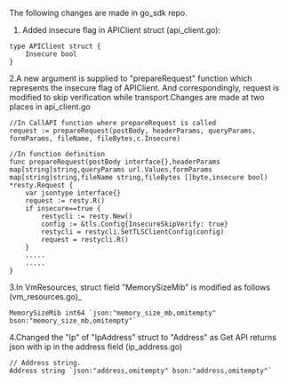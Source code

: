The following changes are made in go_sdk repo.

1. Added insecure flag in APIClient struct (api_client.go):

```
type APIClient struct {
    Insecure bool
}
```

2.A new argument is supplied to "prepareRequest" function which represents the insecure flag of APIClient. And correspondingly, request is modified to skip verification while transport.Changes are made at two places in api_client.go

```
//In CallAPI function where prepareRequest is called
request := prepareRequest(postBody, headerParams, queryParams, formParams, fileName, fileBytes,c.Insecure)

//In function definition
func prepareRequest(postBody interface{},headerParams map[string]string,queryParams url.Values,formParams map[string]string,fileName string,fileBytes []byte,insecure bool) *resty.Request {
    var jsontype interface{}
    request := resty.R()
    if insecure==true {
        restycli := resty.New()
        config := &tls.Config{InsecureSkipVerify: true}
        restycli = restycli.SetTLSClientConfig(config)
        request = restycli.R()
    }
    .....
    .....
}

```

3.In VmResources, struct field "MemorySizeMib" is modified as follows (vm_resources.go)_

```
MemorySizeMib int64 `json:"memory_size_mb,omitempty" bson:"memory_size_mb,omitempty"`
```

4.Changed the "Ip" of "IpAddress" struct to "Address" as Get API returns json with ip in the address field (ip_address.go)

```
// Address string.
Address string `json:"address,omitempty" bson:"address,omitempty"`
```


